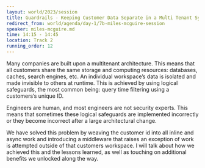 ```yaml
---
layout: world/2023/session
title: Guardrails - Keeping Customer Data Separate in a Multi Tenant System
redirect_from: world/agenda/day-1/7b-miles-mcguire-session
speaker: miles-mcguire.md
time: 14:15 - 14:45
location: Track 2
running_order: 12
---
```


Many companies are built upon a multitenant architecture. This means that all customers share the same storage and computing resources: databases, caches, search engines, etc. An individual workspace’s data is isolated and made invisible to others at runtime. This is achieved by using logical safeguards, the most common being: query time filtering using a customers’s unique ID.

Engineers are human, and most engineers are not security experts. This means that sometimes these logical safeguards are implemented incorrectly or they become incorrect after a large architectural change.

We have solved this problem by weaving the customer id into all inline and async work and introducing a middleware that raises an exception of work is attempted outside of that customers workspace. I will talk about how we achieved this and the lessons learned, as well as touching on additional benefits we unlocked along the way.
